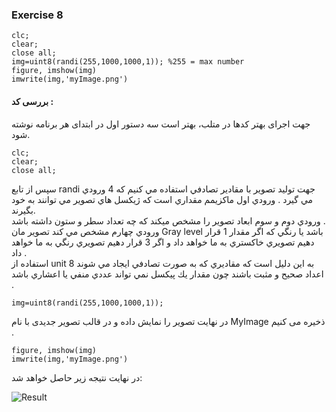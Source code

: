 ### Exercise 8
```
clc;
clear;
close all;
img=uint8(randi(255,1000,1000,1)); %255 = max number
figure, imshow(img)
imwrite(img,'myImage.png')
```
#### بررسی کد :
جهت اجرای بهتر کدها در متلب، بهتر است سه دستور اول در ابتدای هر برنامه نوشته شود. 
```
clc;
clear;
close all;
```
سپس از تابع randi جهت توليد تصوير با مقادير تصادفي استفاده مي كنيم كه 4 ورودي مي گيرد .
ورودي اول ماكزيمم مقداري است كه ژيكسل هاي تصوير مي توانند به خود بگيرند.
<br/>
ورودي دوم و سوم ابعاد تصوير را مشخص ميكند كه چه تعداد سطر و ستون داشته باشد .
<br/>
ورودي چهارم مشخص مي كند تصوير مان Gray level باشد يا رنگي كه اگر مقدار 1 قرار دهيم تصويري خاكستري به ما خواهد داد و 
اگر 3 قرار دهيم تصويري رنگي به ما خواهد داد .
<br/>
استفاده از unit 8 به اين دليل است كه مقاديري كه به صورت تصادفي ايجاد مي شوند اعداد صحيح و مثبت باشند چون مقدار يك پيكسل نمي تواند 
عددي منفي يا اعشاري باشد .

```
img=uint8(randi(255,1000,1000,1));
```
در نهایت تصویر را نمایش داده و در قالب تصویر جدیدی با نام MyImage ذخیره می کنیم .
```
figure, imshow(img)
imwrite(img,'myImage.png')
```
در نهايت نتیجه زیر حاصل خواهد شد:
 
 ![Result](https://raw.githubusercontent.com/semnan-university-ai/image-processing-class-002/main/exercises/fatemeh456/8/myImage.png?token=GHSAT0AAAAAABPAIYAILGR24WVGBTGQDIVCYSJ5ORA)